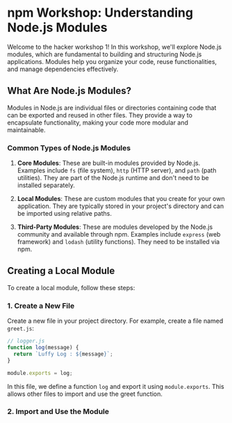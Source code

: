# npm Workshop: Understanding Node.js Modules

Welcome to the hacker workshop 1! In this workshop, we'll explore Node.js modules, which are fundamental to building and structuring Node.js applications. Modules help you organize your code, reuse functionalities, and manage dependencies effectively.

## What Are Node.js Modules?

Modules in Node.js are individual files or directories containing code that can be exported and reused in other files. They provide a way to encapsulate functionality, making your code more modular and maintainable.

### Common Types of Node.js Modules

1. **Core Modules**: These are built-in modules provided by Node.js. Examples include `fs` (file system), `http` (HTTP server), and `path` (path utilities). They are part of the Node.js runtime and don't need to be installed separately.

2. **Local Modules**: These are custom modules that you create for your own application. They are typically stored in your project's directory and can be imported using relative paths.

3. **Third-Party Modules**: These are modules developed by the Node.js community and available through npm. Examples include `express` (web framework) and `lodash` (utility functions). They need to be installed via npm.

## Creating a Local Module

To create a local module, follow these steps:

### 1. Create a New File

Create a new file in your project directory. For example, create a file named `greet.js`:

```js
// logger.js
function log(message) {
  return `Luffy Log : ${message}`;
}

module.exports = log;
```

In this file, we define a function `log` and export it using `module.exports`. This allows other files to import and use the greet function.

### 2. Import and Use the Module